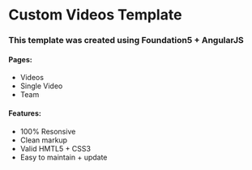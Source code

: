 <h1>Custom Videos Template</h1>
<h3>This template was created using Foundation5 + AngularJS</h3>

<h4>Pages:</h4>
<ul>
  <li>Videos</li>
  <li>Single Video</li>
  <li>Team</li>
</ul>

<h4>Features:</h4>
<ul>
  <li>100% Resonsive</li>
  <li>Clean markup</li>
  <li>Valid HMTL5 + CSS3</li>
  <li>Easy to maintain + update</li>
</ul>




